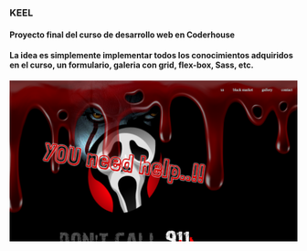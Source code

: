 ### KEEL

#### Proyecto final del curso de desarrollo web en Coderhouse

#### La idea es simplemente implementar todos los conocimientos adquiridos en el curso, un formulario, galeria con grid, flex-box, Sass, etc.

![captura del index](/images/readme/capturaDelIndex.jpg)
